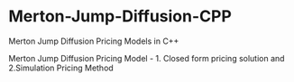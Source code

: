 # Merton-Jump-Diffusion-CPP
Merton Jump Diffusion Pricing Models in C++


Merton Jump Diffusion Pricing Model - 
            1. Closed form pricing solution 
                      and 
                          2.Simulation Pricing Method
